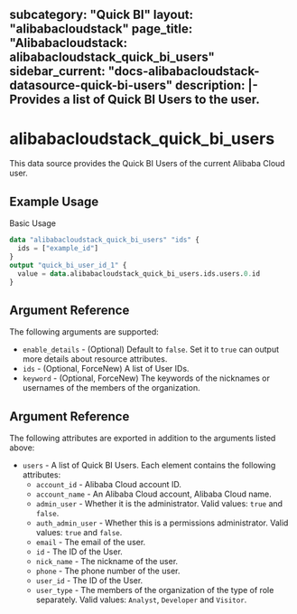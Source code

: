 subcategory: "Quick BI"
layout: "alibabacloudstack"
page_title: "Alibabacloudstack: alibabacloudstack_quick_bi_users"
sidebar_current: "docs-alibabacloudstack-datasource-quick-bi-users"
description: |-
  Provides a list of Quick BI Users to the user.
---

# alibabacloudstack_quick_bi_users

This data source provides the Quick BI Users of the current Alibaba Cloud user.


## Example Usage

Basic Usage

```terraform
data "alibabacloudstack_quick_bi_users" "ids" {
  ids = ["example_id"]
}
output "quick_bi_user_id_1" {
  value = data.alibabacloudstack_quick_bi_users.ids.users.0.id
}
```

## Argument Reference

The following arguments are supported:

* `enable_details` - (Optional) Default to `false`. Set it to `true` can output more details about resource attributes.
* `ids` - (Optional, ForceNew)  A list of User IDs.
* `keyword` - (Optional, ForceNew) The keywords of the nicknames or usernames of the members of the organization.

## Argument Reference

The following attributes are exported in addition to the arguments listed above:

* `users` - A list of Quick BI Users. Each element contains the following attributes:
    * `account_id` - Alibaba Cloud account ID.
    * `account_name` - An Alibaba Cloud account, Alibaba Cloud name.
    * `admin_user` - Whether it is the administrator. Valid values: `true` and `false`.
    * `auth_admin_user` - Whether this is a permissions administrator. Valid values: `true` and `false`.
    * `email` - The email of the user.
    * `id` - The ID of the User.
    * `nick_name` - The nickname of the user.
    * `phone` - The phone number of the user.
    * `user_id` - The ID of the User.
    * `user_type` - The members of the organization of the type of role separately. Valid values: `Analyst`, `Developer` and `Visitor`.